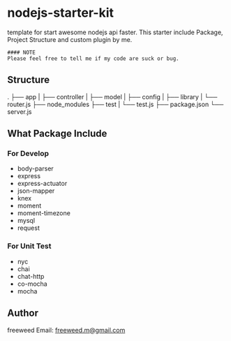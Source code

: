 # nodejs-starter-kit
template for start awesome nodejs api faster. This starter include Package, Project Structure and custom plugin by me.

```
#### NOTE
Please feel free to tell me if my code are suck or bug.
```

## Structure
.
├── app
|   ├── controller
|   ├── model 
|   ├── config
|   ├── library
|   └── router.js
├── node_modules
├── test
|   └── test.js
├── package.json
└── server.js

## What Package Include
### For Develop
- body-parser
- express
- express-actuator
- json-mapper
- knex
- moment
- moment-timezone
- mysql
- request

### For Unit Test
- nyc
- chai
- chat-http
- co-mocha
- mocha

## Author
freeweed
Email: freeweed.m@gmail.com
